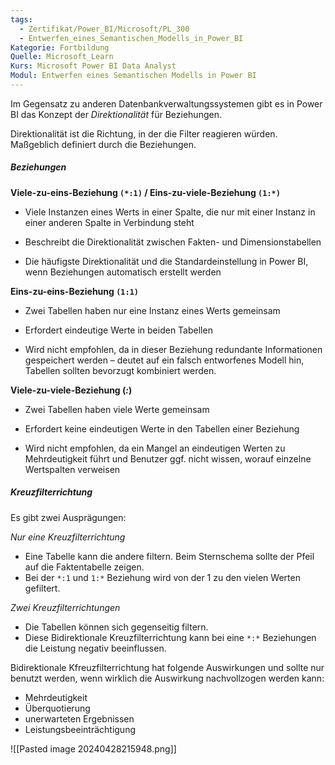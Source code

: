 ```yaml
---
tags:
  - Zertifikat/Power_BI/Microsoft/PL_300
  - Entwerfen_eines_Semantischen_Modells_in_Power_BI
Kategorie: Fortbildung
Quelle: Microsoft_Learn
Kurs: Microsoft Power BI Data Analyst
Modul: Entwerfen eines Semantischen Modells in Power BI
---
```

Im Gegensatz zu anderen Datenbankverwaltungssystemen gibt es in Power BI das Konzept der _Direktionalität_ für Beziehungen.

Direktionalität ist die Richtung, in der die Filter reagieren würden. Maßgeblich definiert durch die Beziehungen.


##### Beziehungen
**Viele-zu-eins-Beziehung `(*:1)`
/ Eins-zu-viele-Beziehung `(1:*)`**

- Viele Instanzen eines Werts in einer Spalte, die nur mit einer Instanz in einer anderen Spalte in Verbindung steht
    
- Beschreibt die Direktionalität zwischen Fakten- und Dimensionstabellen
    
- Die häufigste Direktionalität und die Standardeinstellung in Power BI, wenn Beziehungen automatisch erstellt werden


**Eins-zu-eins-Beziehung `(1:1)`**

- Zwei Tabellen haben nur eine Instanz eines Werts gemeinsam
    
- Erfordert eindeutige Werte in beiden Tabellen
    
- Wird nicht empfohlen, da in dieser Beziehung redundante Informationen gespeichert werden – deutet auf ein falsch entworfenes Modell hin, Tabellen sollten bevorzugt kombiniert werden.


**Viele-zu-viele-Beziehung (_*:*_)**

- Zwei Tabellen haben viele Werte gemeinsam
    
- Erfordert keine eindeutigen Werte in den Tabellen einer Beziehung
    
- Wird nicht empfohlen, da ein Mangel an eindeutigen Werten zu Mehrdeutigkeit führt und Benutzer ggf. nicht wissen, worauf einzelne Wertspalten verweisen


##### Kreuzfilterrichtung
Es gibt zwei Ausprägungen:

*Nur eine Kreuzfilterrichtung*
- Eine Tabelle kann die andere filtern. Beim Sternschema sollte der Pfeil auf die Faktentabelle zeigen.
- Bei der `*:1` und `1:*` Beziehung wird von der 1 zu den vielen Werten gefiltert.

*Zwei Kreuzfilterrichtungen*
- Die Tabellen können sich gegenseitig filtern.
- Diese Bidirektionale Kreuzfilterrichtung kann bei eine `*:*` Beziehungen die Leistung negativ beeinflussen.

Bidirektionale Kfreuzfilterrichtung hat folgende Auswirkungen und sollte nur benutzt werden, wenn wirklich die Auswirkung nachvollzogen werden kann:
- Mehrdeutigkeit
- Überquotierung
- unerwarteten Ergebnissen
- Leistungsbeeinträchtigung

![[Pasted image 20240428215948.png]]
